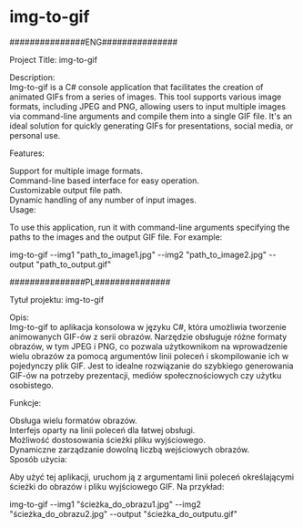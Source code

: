 # img-to-gif

###############ENG###############<br>

Project Title: img-to-gif<br>


Description:<br>
Img-to-gif is a C# console application that facilitates the creation of animated GIFs from a series of images. This tool supports various image formats, including JPEG and PNG, allowing users to input multiple images via command-line arguments and compile them into a single GIF file. It's an ideal solution for quickly generating GIFs for presentations, social media, or personal use.<br>

Features:<br>

Support for multiple image formats.<br>
Command-line based interface for easy operation.<br>
Customizable output file path.<br>
Dynamic handling of any number of input images.<br>
Usage:<br>


To use this application, run it with command-line arguments specifying the paths to the images and the output GIF file. For example:<br>


img-to-gif --img1 "path_to_image1.jpg" --img2 "path_to_image2.jpg" --output "path_to_output.gif"<br>




###############PL###############<br>

Tytuł projektu: img-to-gif<br>


Opis:<br>
Img-to-gif to aplikacja konsolowa w języku C#, która umożliwia tworzenie animowanych GIF-ów z serii obrazów. Narzędzie obsługuje różne formaty obrazów, w tym JPEG i PNG, co pozwala użytkownikom na wprowadzenie wielu obrazów za pomocą argumentów linii poleceń i skompilowanie ich w pojedynczy plik GIF. Jest to idealne rozwiązanie do szybkiego generowania GIF-ów na potrzeby prezentacji, mediów społecznościowych czy użytku osobistego.<br>

Funkcje:<br>

Obsługa wielu formatów obrazów.<br>
Interfejs oparty na linii poleceń dla łatwej obsługi.<br>
Możliwość dostosowania ścieżki pliku wyjściowego.<br>
Dynamiczne zarządzanie dowolną liczbą wejściowych obrazów.<br>
Sposób użycia:<br>


Aby użyć tej aplikacji, uruchom ją z argumentami linii poleceń określającymi ścieżki do obrazów i pliku wyjściowego GIF. Na przykład:<br>


img-to-gif --img1 "ścieżka_do_obrazu1.jpg" --img2 "ścieżka_do_obrazu2.jpg" --output "ścieżka_do_outputu.gif"
